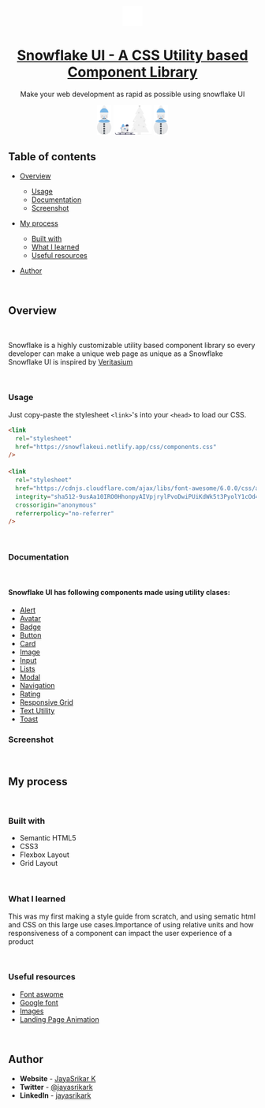 <div align="center">
  <img src="/assets/svg/snowflake-white.svg" height="40" width="40" alt="Snowflake ui logo"/>
  
# [Snowflake UI - A CSS Utility based Component Library](https://snowflakeui.netlify.app/)

Make your web development as rapid as possible using snowflake UI

</div>

<div style="diplay:flex;" align="center">
<img height="60" src="/assets/images/undraw_frozen_figure_omho.svg"/>
<img height="60" src="/assets/images/undraw_snow_fun_re_plbr.svg"/>
<img height="60" src="/assets/images/undraw_frozen_figure_omho.svg"/>
</div>

## **Table of contents**

- [Overview](#overview)

  - [Usage](#usage)
  - [Documentation](#documentation)
  - [Screenshot](#screenshot)

- [My process](#my-process)
  - [Built with](#built-with)
  - [What I learned](#what-i-learned)
  - [Useful resources](#useful-resources)
- [Author](#author)

<br />

## **Overview**

<br />

Snowflake is a highly customizable utility based component library so every developer can make a unique web page as unique as a Snowflake
Snowflake UI is inspired by [Veritasium](https://youtu.be/ao2Jfm35XeE)

<br />

### **Usage**

Just copy-paste the stylesheet `<link>`'s into your `<head>` to load our CSS.

```html
<link
  rel="stylesheet"
  href="https://snowflakeui.netlify.app/css/components.css"
/>

<link
  rel="stylesheet"
  href="https://cdnjs.cloudflare.com/ajax/libs/font-awesome/6.0.0/css/all.min.css"
  integrity="sha512-9usAa10IRO0HhonpyAIVpjrylPvoDwiPUiKdWk5t3PyolY1cOd4DSE0Ga+ri4AuTroPR5aQvXU9xC6qOPnzFeg=="
  crossorigin="anonymous"
  referrerpolicy="no-referrer"
/>
```

<br/>

### **Documentation**

<br />

#### Snowflake UI has following components made using utility clases:

- [Alert](https://snowflakeui.netlify.app/pages/components/alert/alert.html)
- [Avatar](https://snowflakeui.netlify.app/pages/components/avatar/avatar.html)
- [Badge](https://boostmat-ui.netlify.app/components/badge/badge.html)
- [Button](https://snowflakeui.netlify.app/pages/components/badge/badge.html)
- [Card](https://snowflakeui.netlify.app/pages/components/card/card.html)
- [Image](https://snowflakeui.netlify.app/pages/components/image/image.html)
- [Input](https://snowflakeui.netlify.app/pages/components/input/input.html)
- [Lists](https://snowflakeui.netlify.app/pages/components/list/list.html)
- [Modal](https://snowflakeui.netlify.app/pages/components/modal/modal.html)
- [Navigation](https://snowflakeui.netlify.app/pages/components/navigation/navigation.html)
- [Rating](https://snowflakeui.netlify.app/pages/components/rating/rating.html)
- [Responsive Grid](https://snowflakeui.netlify.app/pages/components/grid/grid.html)
- [Text Utility](https://snowflakeui.netlify.app/pages/components/utility/utility.html)
- [Toast](https://snowflakeui.netlify.app/pages/components/toast/toast.html)

### **Screenshot**

<br />

## **My process**

<br />

### **Built with**

- Semantic HTML5
- CSS3
- Flexbox Layout
- Grid Layout

<br />

### **What I learned**

This was my first making a style guide from scratch, and using sematic html and CSS on this large use cases.Importance of using relative units and how responsiveness of a component can impact the user experience of a product

<br />

### **Useful resources**

- [Font aswome](https://fontawesome.com/)
- [Google font](https://fonts.google.com/)
- [Images](https://unsplash.com/)
- [Landing Page Animation](https://codeconvey.com/pure-css-falling-snowflake-animation/)

<br />

## **Author**

- **Website** - [JayaSrikar K](https://jayasrikark.netlify.app/)
- **Twitter** - [@jayasrikark](https://twitter.com/jayasrikark)
- **LinkedIn** - [jayasrikark](https://www.linkedin.com/in/jayasrikark/)
